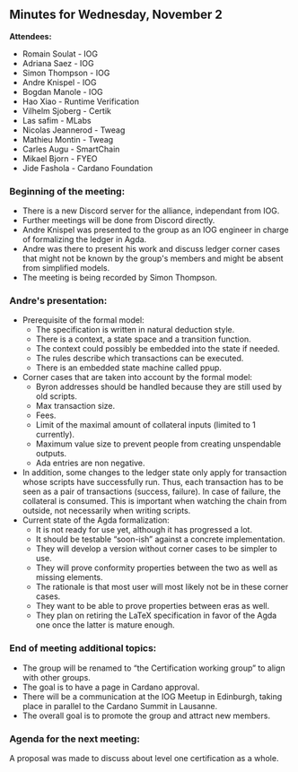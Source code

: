 ## Minutes for Wednesday, November 2

**Attendees:**

* Romain Soulat - IOG
* Adriana Saez - IOG
* Simon Thompson - IOG
* Andre Knispel - IOG
* Bogdan Manole - IOG
* Hao Xiao - Runtime Verification
* Vilhelm Sjoberg - Certik
* Las safim - MLabs
* Nicolas Jeannerod - Tweag
* Mathieu Montin - Tweag
* Carles Augu - SmartChain
* Mikael Bjorn - FYEO
* Jide Fashola - Cardano Foundation

### Beginning of the meeting:

* There is a new Discord server for the alliance, independant from IOG.
* Further meetings will be done from Discord directly.
* Andre Knispel was presented to the group as an IOG engineer in charge of formalizing the ledger in Agda.
* Andre was there to present his work and discuss ledger corner cases that might not be known by the group's members and might be absent from simplified models.
* The meeting is being recorded by Simon Thompson.

### Andre's presentation:

* Prerequisite of the formal model:
  * The specification is written in natural deduction style.
  * There is a context, a state space and a transition function.
  * The context could possibly be embedded into the state if needed.
  * The rules describe which transactions can be executed.
  * There is an embedded state machine called ppup.
* Corner cases that are taken into account by the formal model:
  * Byron addresses should be handled because they are still used by old scripts.
  * Max transaction size.
  * Fees.
  * Limit of the maximal amount of collateral inputs (limited to 1 currently).
  * Maximum value size to prevent people from creating unspendable outputs.
  * Ada entries are non negative.
* In addition, some changes to the ledger state only apply for transaction whose scripts have successfully run.
  Thus, each transaction has to be seen as a pair of transactions (success, failure).
  In case of failure, the collateral is consumed.
  This is important when watching the chain from outside, not necessarily when writing scripts.
* Current state of the Agda formalization:
  * It is not ready for use yet, although it has progressed a lot.
  * It should be testable “soon-ish” against a concrete implementation.
  * They will develop a version without corner cases to be simpler to use.
  * They will prove conformity properties between the two as well as missing elements.
  * The rationale is that most user will most likely not be in these corner cases.
  * They want to be able to prove properties between eras as well.
  * They plan on retiring the LaTeX specification in favor of the Agda one once the latter is mature enough.

### End of meeting additional topics:

* The group will be renamed to “the Certification working group” to align with other groups.
* The goal is to have a page in Cardano approval.
* There will be a communication at the IOG Meetup in Edinburgh, taking place in parallel to the Cardano Summit in Lausanne.
* The overall goal is to promote the group and attract new members.

### Agenda for the next meeting:

A proposal was made to discuss about level one certification as a whole.
